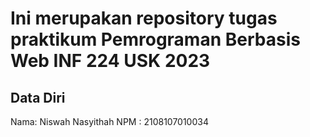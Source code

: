# Ini merupakan repository tugas praktikum Pemrograman Berbasis Web INF 224 USK 2023
 
## Data Diri
 
Nama: Niswah Nasyithah
NPM : 2108107010034